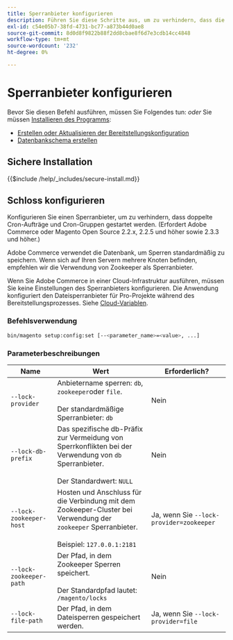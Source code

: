 ```yaml
---
title: Sperranbieter konfigurieren
description: Führen Sie diese Schritte aus, um zu verhindern, dass die doppelten Cron-Aufträge und Cron-Gruppen auf Ihrer Adobe Commerce- oder Magento Open Source-Bereitstellung ausgeführt werden.
exl-id: c54e05b7-38fd-4731-bc77-a873b44d0ae8
source-git-commit: 8d0d8f9822b88f2dd8cbae8f6d7e3cdb14cc4848
workflow-type: tm+mt
source-wordcount: '232'
ht-degree: 0%

---
```


# Sperranbieter konfigurieren

Bevor Sie diesen Befehl ausführen, müssen Sie Folgendes tun: *oder* Sie müssen [Installieren des Programms](../advanced.md):

* [Erstellen oder Aktualisieren der Bereitstellungskonfiguration](deployment.md)
* [Datenbankschema erstellen](database.md)

## Sichere Installation

{{$include /help/_includes/secure-install.md}}

## Schloss konfigurieren

Konfigurieren Sie einen Sperranbieter, um zu verhindern, dass doppelte Cron-Aufträge und Cron-Gruppen gestartet werden. (Erfordert Adobe Commerce oder Magento Open Source 2.2.x, 2.2.5 und höher sowie 2.3.3 und höher.)

Adobe Commerce verwendet die Datenbank, um Sperren standardmäßig zu speichern. Wenn sich auf Ihren Servern mehrere Knoten befinden, empfehlen wir die Verwendung von Zookeeper als Sperranbieter.

Wenn Sie Adobe Commerce in einer Cloud-Infrastruktur ausführen, müssen Sie keine Einstellungen des Sperranbieters konfigurieren. Die Anwendung konfiguriert den Dateisperranbieter für Pro-Projekte während des Bereitstellungsprozesses. Siehe [Cloud-Variablen](https://devdocs.magento.com/cloud/env/variables-cloud.html).

### Befehlsverwendung

```bash
bin/magento setup:config:set [--<parameter_name>=<value>, ...]
```

### Parameterbeschreibungen

| Name | Wert | Erforderlich? |
|--- |--- |--- |
| `--lock-provider` | Anbietername sperren: `db`, `zookeeper`oder `file`.<br><br>Der standardmäßige Sperranbieter: `db` | Nein |
| `--lock-db-prefix` | Das spezifische db-Präfix zur Vermeidung von Sperrkonflikten bei der Verwendung von `db` Sperranbieter.<br><br>Der Standardwert: `NULL` | Nein |
| `--lock-zookeeper-host` | Hosten und Anschluss für die Verbindung mit dem Zookeeper-Cluster bei Verwendung der `zookeeper` Sperranbieter.<br><br>Beispiel: `127.0.0.1:2181` | Ja, wenn Sie `--lock-provider=zookeeper` |
| `--lock-zookeeper-path` | Der Pfad, in dem Zookeeper Sperren speichert.<br><br>Der Standardpfad lautet: `/magento/locks` | Nein |
| `--lock-file-path` | Der Pfad, in dem Dateisperren gespeichert werden. | Ja, wenn Sie `--lock-provider=file` |
